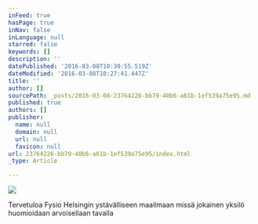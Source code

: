 ```yaml
---
inFeed: true
hasPage: true
inNav: false
inLanguage: null
starred: false
keywords: []
description: ''
datePublished: '2016-03-08T10:30:55.519Z'
dateModified: '2016-03-08T10:27:41.447Z'
title: ''
author: []
sourcePath: _posts/2016-03-08-23764226-bb79-40b6-a61b-1ef539a75e95.md
published: true
authors: []
publisher:
  name: null
  domain: null
  url: null
  favicon: null
url: 23764226-bb79-40b6-a61b-1ef539a75e95/index.html
_type: Article

---
```

![](https://the-grid-user-content.s3-us-west-2.amazonaws.com/cb48899d-b4cd-427f-b465-c13b991a2185.png)

Tervetuloa Fysio Helsingin ystävälliseen maailmaan missä jokainen yksilö huomioidaan arvoisellaan tavalla